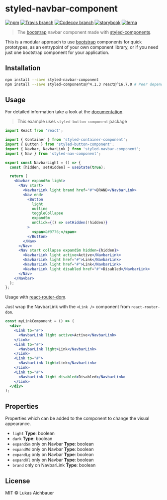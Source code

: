 # styled-navbar-component

[![npm](https://img.shields.io/npm/v/styled-navbar-component.svg?style=flat-square)](https://www.npmjs.com/package/styled-navbar-component)
[![Travis branch](https://img.shields.io/travis/aichbauer/styled-bootstrap-components/master.svg?style=flat-square)](https://travis-ci.org/aichbauer/styled-bootstrap-components)
[![Codecov branch](https://img.shields.io/codecov/c/github/aichbauer/styled-bootstrap-components/master.svg?style=flat-square)](https://codecov.io/gh/aichbauer/styled-bootstrap-components)
[![storybook](https://img.shields.io/badge/docs%20with-storybook-f1618c.svg?style=flat-square)](https://aichbauer.github.io/styled-bootstrap-components)
[![lerna](https://img.shields.io/badge/maintained%20with-lerna-cc00ff.svg?style=flat-square)](https://lernajs.io/)

> The [bootstrap](https://getbootstrap.com) navbar component made with [styled-components](https://styled-components.com).

This is a modular approach to use [bootstrap](https://getbootstrap.com)
components for quick prototypes, as an entrypoint of your own component
library, or if you need just one bootstrap component for your application.

## Installation

```sh
npm install --save styled-navbar-component
npm install --save styled-components@^4.1.3 react@^16.7.0 # Peer dependencies
```

## Usage

For detailed information take a look at the [documentation](https://aichbauer.github.io/styled-bootstrap-components).

> This example uses `styled-button-component` package

```jsx
import React from 'react';

import { Container } from 'styled-container-component';
import { Button } from 'styled-button-component';
import { Navbar, NavbarLink } from 'styled-navbar-component';
import { Nav } from 'styled-nav-component';

export const NavbarLight = () => {
  const [hidden, setHidden] = useState(true);

  return (
    <Navbar expandSm light>
      <Nav start>
        <NavbarLink light brand href="#">BRAND</NavbarLink>
        <Nav end>
          <Button
            light
            outline
            toggleCollapse
            expandSm
            onClick={() => setHidden(!hidden)}
          >
            <span>&#9776;</span>
          </Button>
        </Nav>
      </Nav>
      <Nav start collapse expandSm hidden={hidden}>
        <NavbarLink light active>Active</NavbarLink>
        <NavbarLink light href="#">Link</NavbarLink>
        <NavbarLink light href="#">Link</NavbarLink>
        <NavbarLink light disabled href="#">Disabled</NavbarLink>
      </Nav>
    </Navbar>
  );
};
```

Usage with [react-router-dom](https://reacttraining.com/react-router/web/example/basic).

Just wrap the NavbarLink with the `<Link />` component from `react-router-dom`.

```jsx
const myLinkComponent = () => (
  <div>
    <Link to="#">
      <NavbarLink light active>Active</NavbarLink>
    </Link>
    <Link to="#">
      <NavbarLink light>Link</NavbarLink>
    </Link>
    <Link to="#">
      <NavbarLink light>Link</NavbarLink>
    </Link>
    <Link to="#">
      <NavbarLink light disabled>Disabled</NavbarLink>
    </Link>
  </div>
);
```

## Properties

Properties which can be added to the component to change the visual appearance.

* `light` **Type**: boolean
* `dark` **Type**: boolean
* `expandSm` only on Navbar **Type**: boolean
* `expandMd` only on Navbar **Type**: boolean
* `expandLg` only on Navbar **Type**: boolean
* `expandXl` only on Navbar **Type**: boolean
* `brand` only on NavbarLink **Type**: boolean

## License

MIT © Lukas Aichbauer
